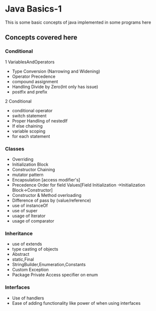 # Java Basics-1
This is some basic concepts of java implemented in some programs here

## Concepts covered here

### Conditional
1 VariablesAndOperators
* Type Conversion (Narrowing and Widening)
* Operator Precedence
* compound assignment
* Handling Divide by Zero(Int only has issue)
* postfix and prefix

2 Conditional
* conditional operator
* switch statement
* Proper Handling of nestedIf
* If else chaining
* variable scoping
* for each statement

### Classes
* Overriding
* Initialization Block
* Constructor Chaining
* mutator pattern
* Encapsulation [access modifier's]
* Precedence Order for field Values[Field Initialization ->Initialization Block->Constructor]
* Constructor & Method overloading
* Difference of pass by (value/reference)
* use of instanceOf
* use of super
* usage of Iterator
* usage of comparator

### Inheritance
* use of extends
* type casting of objects
* Abstract
* static,Final
* StringBuilder,Enumeration,Constants
* Custom Exception
* Package Private Access specifier on enum

### Interfaces
* Use of handlers
* Ease of adding functionality like power of when using interfaces






